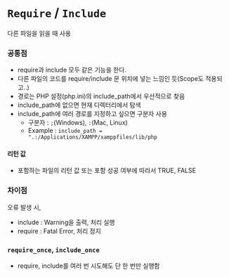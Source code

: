 `Require` / `Include`
===
다른 파일을 읽을 때 사용

### 공통점
- require과 include 모두 같은 기능을 한다.
- 다른 파일의 코드를 require/include 문 위치에 넣는 느낌인 듯(Scope도 적용되고..)
- 경로는 PHP 설정(php.ini)의 include_path에서 우선적으로 찾음
- include_path에 없으면 현재 디렉터리에서 탐색
- include_path에 여러 경로를 지정하고 싶으면 구분자 사용
	- 구분자 : `;`(Windows), `:`(Mac, Linux)
	- Example : `include_path = ".:/Applications/XAMPP/xamppfiles/lib/php`

#### 리턴 값
- 포함하는 파일의 리턴 값 또는 포함 성공 여부에 따라서 TRUE, FALSE

### 차이점
 오류 발생 시,
 
- include : Warning을 출력, 처리 실행
- require : Fatal Error, 처리 정지

### `require_once`, `include_once`
- require, include를 여러 번 시도해도 단 한 번만 실행함

